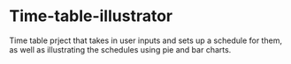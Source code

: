 # Time-table-illustrator
Time table prject that takes in user inputs and sets up a schedule for them, as well as illustrating the schedules using pie and bar charts.
